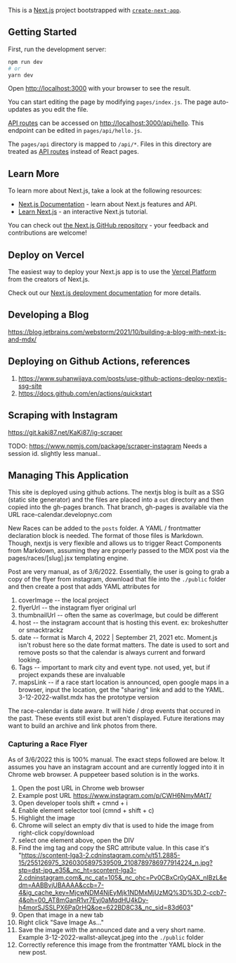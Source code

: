 This is a [Next.js](https://nextjs.org/) project bootstrapped with [`create-next-app`](https://github.com/vercel/next.js/tree/canary/packages/create-next-app).

## Getting Started

First, run the development server:

```bash
npm run dev
# or
yarn dev
```

Open [http://localhost:3000](http://localhost:3000) with your browser to see the result.

You can start editing the page by modifying `pages/index.js`. The page auto-updates as you edit the file.

[API routes](https://nextjs.org/docs/api-routes/introduction) can be accessed on [http://localhost:3000/api/hello](http://localhost:3000/api/hello). This endpoint can be edited in `pages/api/hello.js`.

The `pages/api` directory is mapped to `/api/*`. Files in this directory are treated as [API routes](https://nextjs.org/docs/api-routes/introduction) instead of React pages.

## Learn More

To learn more about Next.js, take a look at the following resources:

- [Next.js Documentation](https://nextjs.org/docs) - learn about Next.js features and API.
- [Learn Next.js](https://nextjs.org/learn) - an interactive Next.js tutorial.

You can check out [the Next.js GitHub repository](https://github.com/vercel/next.js/) - your feedback and contributions are welcome!

## Deploy on Vercel

The easiest way to deploy your Next.js app is to use the [Vercel Platform](https://vercel.com/new?utm_medium=default-template&filter=next.js&utm_source=create-next-app&utm_campaign=create-next-app-readme) from the creators of Next.js.

Check out our [Next.js deployment documentation](https://nextjs.org/docs/deployment) for more details.


## Developing a Blog

https://blog.jetbrains.com/webstorm/2021/10/building-a-blog-with-next-js-and-mdx/


## Deploying on Github Actions, references

1. https://www.suhanwijaya.com/posts/use-github-actions-deploy-nextjs-ssg-site
2. https://docs.github.com/en/actions/quickstart



## Scraping with Instagram

https://git.kaki87.net/KaKi87/ig-scraper

TODO:  https://www.npmjs.com/package/scraper-instagram
Needs a session id. slightly less manual..


## Managing This Application

This site is deployed using github actions. The nextjs blog is built as a SSG (static site generator) and the files are placed into a `out` directory and then copied into the gh-pages branch. That branch, gh-pages is available via the URL race-calendar.developnyc.com

New Races can be added to the `posts` folder. A YAML / frontmatter declaration block is needed. The format of those files is Markdown. Though, nextjs is very flexible and allows us to trigger React Components from Markdown, assuming they are properly passed to the MDX post via the pages/races/[slug].jsx templating engine.

Post are very manual, as of 3/6/2022. Essentially, the user is going to grab a copy of the flyer from instagram, download that file into the `./public` folder and then create a post that adds YAML attributes for

1. coverImage -- the local project
2. flyerUrl -- the instagram flyer original url
3. thumbnailUrl -- often the same as coverImage, but could be different
4. host -- the instagram account that is hosting this event. ex: brokeshutter or smacktrackz
5. date -- format is March 4, 2022 | September 21, 2021 etc. Moment.js isn't robust here so the date format matters. The date is used to sort and remove posts so that the calendar is always current and forward looking.
6. Tags -- important to mark city and event type. not used, yet, but if project expands these are invaluable
7. mapsLink -- if a race start location is announced, open google maps in a browser, input the location, get the "sharing" link and add to the YAML. 3-12-2022-wallst.mdx has the prototype version

The race-calendar is date aware. It will hide / drop events that occured in the past. These events still exist but aren't displayed. Future iterations may want to build an archive and link photos from there.


### Capturing a Race Flyer

As of 3/6/2022 this is 100% manual. The exact steps followed are below. It assumes you have an instagram account and are currently logged into it in Chrome web browser. A puppeteer based solution is in the works.

1. Open the post URL in Chrome web browser
2. Example post URL https://www.instagram.com/p/CWH6NmyMAtT/
3. Open developer tools shift + cmnd + i
4. Enable element selector tool (cmnd + shift + c)
5. Highlight the image
6. Chrome will select an empty div that is used to hide the image from right-click copy/download
7. select one element above, open the DIV
8. Find the img tag and copy the SRC attribute value. In this case it's "https://scontent-lga3-2.cdninstagram.com/v/t51.2885-15/255126975_3260305897539509_2108789786977914224_n.jpg?stp=dst-jpg_e35&_nc_ht=scontent-lga3-2.cdninstagram.com&_nc_cat=105&_nc_ohc=Pv0CBxCr0yQAX_nIBzL&edm=AABBvjUBAAAA&ccb=7-4&ig_cache_key=MjcwNDM4NjEyMjk1NDMxMjUzMQ%3D%3D.2-ccb7-4&oh=00_AT8mGanR1vr7Eyj0aMqdHU4kDy-h4morSJSSLPX6Pa0rHQ&oe=622BD8C3&_nc_sid=83d603"
9. Open that image in a new tab
10. Right click "Save Image As..."
11. Save the image with the announced date and a very short name. Example 3-12-2022-wallst-alleycat.jpeg into the `./public` folder
12. Correctly reference this image from the frontmatter YAML block in the new post.


